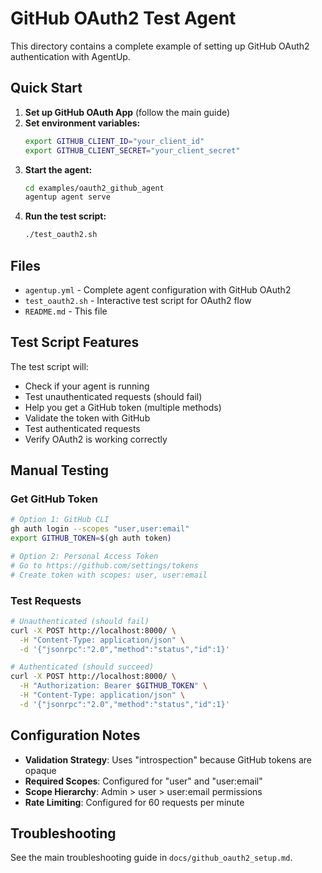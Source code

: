 # GitHub OAuth2 Test Agent

This directory contains a complete example of setting up GitHub OAuth2 authentication with AgentUp.

## Quick Start

1. **Set up GitHub OAuth App** (follow the main guide)
2. **Set environment variables:**
   ```bash
   export GITHUB_CLIENT_ID="your_client_id"
   export GITHUB_CLIENT_SECRET="your_client_secret"
   ```
3. **Start the agent:**
   ```bash
   cd examples/oauth2_github_agent
   agentup agent serve
   ```
4. **Run the test script:**
   ```bash
   ./test_oauth2.sh
   ```

## Files

- `agentup.yml` - Complete agent configuration with GitHub OAuth2
- `test_oauth2.sh` - Interactive test script for OAuth2 flow
- `README.md` - This file

## Test Script Features

The test script will:
- Check if your agent is running
- Test unauthenticated requests (should fail)
- Help you get a GitHub token (multiple methods)
- Validate the token with GitHub
- Test authenticated requests
- Verify OAuth2 is working correctly

## Manual Testing

### Get GitHub Token
```bash
# Option 1: GitHub CLI
gh auth login --scopes "user,user:email"
export GITHUB_TOKEN=$(gh auth token)

# Option 2: Personal Access Token
# Go to https://github.com/settings/tokens
# Create token with scopes: user, user:email
```

### Test Requests
```bash
# Unauthenticated (should fail)
curl -X POST http://localhost:8000/ \
  -H "Content-Type: application/json" \
  -d '{"jsonrpc":"2.0","method":"status","id":1}'

# Authenticated (should succeed)
curl -X POST http://localhost:8000/ \
  -H "Authorization: Bearer $GITHUB_TOKEN" \
  -H "Content-Type: application/json" \
  -d '{"jsonrpc":"2.0","method":"status","id":1}'
```

## Configuration Notes

- **Validation Strategy**: Uses "introspection" because GitHub tokens are opaque
- **Required Scopes**: Configured for "user" and "user:email"
- **Scope Hierarchy**: Admin > user > user:email permissions
- **Rate Limiting**: Configured for 60 requests per minute

## Troubleshooting

See the main troubleshooting guide in `docs/github_oauth2_setup.md`.